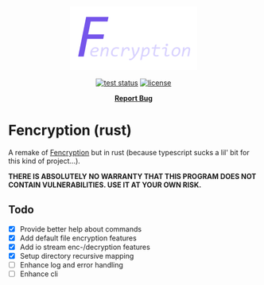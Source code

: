 <p align="center">
  <a href="#readme">
    <img src="./docs/assets/logo.png" height="auto">
  </a>

  <p align="center">
    <a href="https://github.com/valflrt/fencryption-rust/actions/workflows/tests.yml"><img alt="test status" src="https://img.shields.io/github/workflow/status/valflrt/fencryption-rust/tests" /></a>
    <a href="./LICENSE"><img alt="license" src="https://img.shields.io/github/license/valflrt/fencryption-rust" /></a>
  </p>

  <p align="center">
    <a href="https://github.com/valflrt/fencryption-rust/issues/new"><b>Report Bug</b></a>
    <!-- <br />
    <a href="https://github.com/valflrt/fencryption-rust/blob/master/CHANGELOG.md"><b>Changelog</b></a>
    <br />
    <a href="https://github.com/valflrt/fencryption-rust/releases/latest"><b>Download</b></a> -->
  </p>
</p>

# Fencryption (rust)

A remake of [Fencryption](https://github.com/valflrt/fencryption) but in rust (because typescript sucks a lil' bit for this kind of project...).

**THERE IS ABSOLUTELY NO WARRANTY THAT THIS PROGRAM DOES NOT CONTAIN VULNERABILITIES. USE IT AT YOUR OWN RISK.**

## Todo

- [x] Provide better help about commands
- [x] Add default file encryption features
- [x] Add io stream enc-/decryption features
- [x] Setup directory recursive mapping
- [ ] Enhance log and error handling
- [ ] Enhance cli
